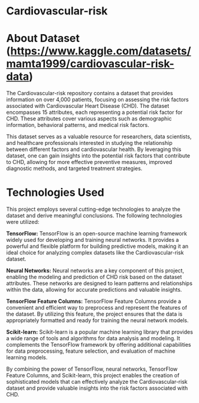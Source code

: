 # Cardiovascular-risk

# About Dataset (https://www.kaggle.com/datasets/mamta1999/cardiovascular-risk-data)
The Cardiovascular-risk repository contains a dataset that provides information on over 4,000 patients, focusing on assessing the risk factors associated with Cardiovascular Heart Disease (CHD). The dataset encompasses 15 attributes, each representing a potential risk factor for CHD. These attributes cover various aspects such as demographic information, behavioral patterns, and medical risk factors.

This dataset serves as a valuable resource for researchers, data scientists, and healthcare professionals interested in studying the relationship between different factors and cardiovascular health. By leveraging this dataset, one can gain insights into the potential risk factors that contribute to CHD, allowing for more effective preventive measures, improved diagnostic methods, and targeted treatment strategies.

# Technologies Used
This project employs several cutting-edge technologies to analyze the dataset and derive meaningful conclusions. The following technologies were utilized:

**TensorFlow:** TensorFlow is an open-source machine learning framework widely used for developing and training neural networks. It provides a powerful and flexible platform for building predictive models, making it an ideal choice for analyzing complex datasets like the Cardiovascular-risk dataset.

**Neural Networks:** Neural networks are a key component of this project, enabling the modeling and prediction of CHD risk based on the dataset attributes. These networks are designed to learn patterns and relationships within the data, allowing for accurate predictions and valuable insights.

**TensorFlow Feature Columns:** TensorFlow Feature Columns provide a convenient and efficient way to preprocess and represent the features of the dataset. By utilizing this feature, the project ensures that the data is appropriately formatted and ready for training the neural network models.

**Scikit-learn:** Scikit-learn is a popular machine learning library that provides a wide range of tools and algorithms for data analysis and modeling. It complements the TensorFlow framework by offering additional capabilities for data preprocessing, feature selection, and evaluation of machine learning models.

By combining the power of TensorFlow, neural networks, TensorFlow Feature Columns, and Scikit-learn, this project enables the creation of sophisticated models that can effectively analyze the Cardiovascular-risk dataset and provide valuable insights into the risk factors associated with CHD.
